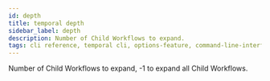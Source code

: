 ```yaml
---
id: depth
title: temporal depth
sidebar_label: depth
description: Number of Child Workflows to expand.
tags: cli reference, temporal cli, options-feature, command-line-interface-cli, child workflows
---
```


Number of Child Workflows to expand, -1 to expand all Child Workflows.
